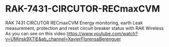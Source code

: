 # RAK-7431-CIRCUTOR-RECmaxCVM
RAK 7431 CIRCUTOR RECmaxCVM
Energy monitoring, earth Leak measurement, protection and reset circuit breaker status with RAK Wireless
As you can see on this video
https://www.youtube.com/watch?v=UMjnsk9XTlE&ab_channel=XavierFlorensaBerenguer

